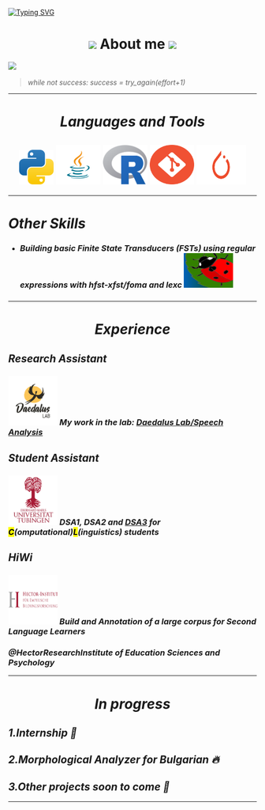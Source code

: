 <a href="https://git.io/typing-svg"><img src="https://readme-typing-svg.herokuapp.com?font=Prompt&size=75&duration=1800&pause=800&color=5c5a54&background=ffffff&center=true&vCenter=true&multiline=false&width=1000&height=150&lines=Computational+Linguist;" alt="Typing SVG" /></a>



<h1 align="center">
  <img src="https://media.giphy.com/media/hvRJCLFzcasrR4ia7z/giphy.gif" width="50"/>
  About me
  <img src="https://media.giphy.com/media/hvRJCLFzcasrR4ia7z/giphy.gif" width="50"/>
</h1>

![](https://komarev.com/ghpvc/?username=MarioKuzmanov&color=green&style=flat)




> <em>while not success: success = try_again(effort+1)</emp>

***
<h1 align="center"><i>Languages and Tools</i></h1>

<h2 align="center">
<img src="icons/python.png" alt="Python" style="width:70px;height:70px;"/>
<img src="icons/java.png" alt="Java" style="width:90px;height:80px;"/>
<img src="icons/r.png" alt="R" style="width:90px;height:80px;"/>
<img src="icons/git.png" alt="Git" style="width:90px;height:80px;"/>     
<img src="icons/pytorch.png" alt="Pytorch" style="width:100px;height:80px;"/>
</h2>

***

<h1> Other Skills </h1>

* <h3>Building basic Finite State Transducers (FSTs) using regular expressions with hfst-xfst/foma and lexc <img src="icons/hfst.png" alt="hfst-xfst" style="width:100px;height:70px;"/> <h3>

***

<h1 align="center">Experience</h1>

<h2>Research Assistant</h2>


<h3> <img src="icons/daedalus.png" alt="Daedalus Lab" style="width:100px;height:100px;"/> My work in the lab: <a href="https://github.com/daedalusLAB/speech_analysis">Daedalus Lab/Speech Analysis</a></h3>


<h2>Student Assistant</h2>

<h3> <img src="icons/uni_tubingen.png" alt="University of Tubingen" style="width:100px;height:100px;"/> DSA1, DSA2 and <a href="https://dsacl3-2024.github.io/">DSA3</a> for <mark>C</mark>(omputational)<mark>L</mark>(inguistics) students </h3>


<h2>HiWi</h2>

<h3> <img src="icons/hector_inst.png" alt="Hector Institute" style="width:100px;height:100px;"/> Build and Annotation of a large corpus for Second Language Learners 

<h3>@HectorResearchInstitute of Education Sciences and Psychology</h3>

***
<h1 align="center"> In progress </h1>

1.Internship 🔎
--- 
2.Morphological Analyzer for Bulgarian 🔥
---
3.Other projects soon to come 💪
---
***
